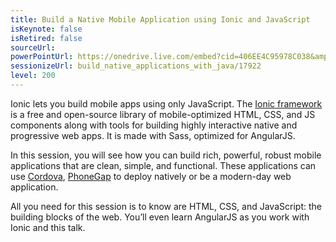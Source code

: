 ```yaml
---
title: Build a Native Mobile Application using Ionic and JavaScript
isKeynote: false
isRetired: false
sourceUrl:
powerPointUrl: https://onedrive.live.com/embed?cid=406EE4C95978C038&amp;resid=406EE4C95978C038%2171311&amp;authkey=AGYmbK71qIIX7iE&amp;em=2
sessionizeUrl: build_native_applications_with_java/17922
level: 200
---
```

Ionic lets you build mobile apps using only JavaScript. The [Ionic framework](http://ionicframework.com/) is a free and open-source library of mobile-optimized HTML, CSS, and JS components along with tools for building highly interactive native and progressive web apps. It is made with Sass, optimized for AngularJS.

In this session, you will see how you can build rich, powerful, robust mobile applications that are clean, simple, and functional. These applications can use [Cordova](http://cordova.apache.org/), [PhoneGap](http://phonegap.com/) to deploy natively or be a modern-day web application.

All you need for this session is to know are HTML, CSS, and JavaScript: the building blocks of the web. You’ll even learn AngularJS as you work with Ionic and this talk.
